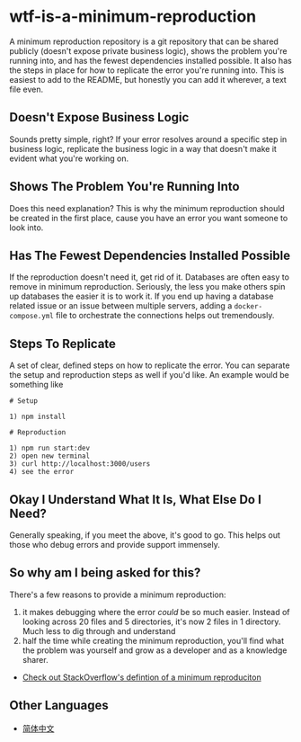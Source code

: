 # wtf-is-a-minimum-reproduction

A minimum reproduction repository is a git repository that can be shared publicly (doesn't expose private business logic), shows the problem you're running into, and has the fewest dependencies installed possible. It also has the steps in place for how to replicate the error you're running into. This is easiest to add to the README, but honestly you can add it wherever, a text file even.

## Doesn't Expose Business Logic

Sounds pretty simple, right? If your error resolves around a specific step in business logic, replicate the business logic in a way that doesn't make it evident what you're working on.

## Shows The Problem You're Running Into

Does this need explanation? This is why the minimum reproduction should be created in the first place, cause you have an error you want someone to look into.

## Has The Fewest Dependencies Installed Possible

If the reproduction doesn't need it, get rid of it. Databases are often easy to remove in minimum reproduction. Seriously, the less you make others spin up databases the easier it is to work it. If you end up having a database related issue or an issue between multiple servers, adding a `docker-compose.yml` file to orchestrate the connections helps out tremendously.

## Steps To Replicate

A set of clear, defined steps on how to replicate the error. You can separate the setup and reproduction steps as well if you'd like. An example would be something like

```
# Setup

1) npm install

# Reproduction

1) npm run start:dev
2) open new terminal
3) curl http://localhost:3000/users
4) see the error
```

## Okay I Understand What It Is, What Else Do I Need?

Generally speaking, if you meet the above, it's good to go. This helps out those who debug errors and provide support immensely.

## So why am I being asked for this?

There's a few reasons to provide a minimum reproduction:

1. it makes debugging where the error _could_ be so much easier. Instead of looking across 20 files and 5 directories, it's now 2 files in 1 directory. Much less to dig through and understand
2. half the time while creating the minimum reproduction, you'll find what the problem was yourself and grow as a developer and as a knowledge sharer.

* [Check out StackOverflow's defintion of a minimum reproduciton](https://stackoverflow.com/help/minimal-reproducible-example)

## Other Languages

- [简体中文](./zh.md)
